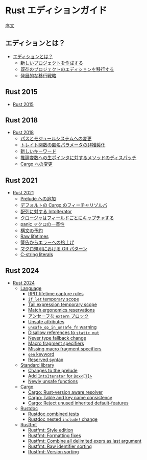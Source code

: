 <!--
# The Rust Edition Guide
-->
# Rust エディションガイド

<!--
[Introduction](introduction.md)
-->
[序文](introduction.md)

<!--
## What are editions?
-->
## エディションとは？

<!--
- [What are editions?](editions/index.md)
  - [Creating a new project](editions/creating-a-new-project.md)
  - [Transitioning an existing project to a new edition](editions/transitioning-an-existing-project-to-a-new-edition.md)
  - [Advanced migrations](editions/advanced-migrations.md)
-->

- [エディションとは？](editions/index.md)
  - [新しいプロジェクトを作成する](editions/creating-a-new-project.md)
  - [既存のプロジェクトのエディションを移行する](editions/transitioning-an-existing-project-to-a-new-edition.md)
  - [発展的な移行戦略](editions/advanced-migrations.md)

## Rust 2015

- [Rust 2015](rust-2015/index.md)

## Rust 2018

<!--
- [Rust 2018](rust-2018/index.md)
  - [Path and module system changes](rust-2018/path-changes.md)
  - [Anonymous trait function parameters deprecated](rust-2018/trait-fn-parameters.md)
  - [New keywords](rust-2018/new-keywords.md)
  - [Method dispatch for raw pointers to inference variables](rust-2018/tyvar-behind-raw-pointer.md)
  - [Cargo changes](rust-2018/cargo.md)
-->

- [Rust 2018](rust-2018/index.md)
  - [パスとモジュールシステムへの変更](rust-2018/path-changes.md)
  - [トレイト関数の匿名パラメータの非推奨化](rust-2018/trait-fn-parameters.md)
  - [新しいキーワード](rust-2018/new-keywords.md)
  - [推論変数への生ポインタに対するメソッドのディスパッチ](rust-2018/tyvar-behind-raw-pointer.md)
  - [Cargo への変更](rust-2018/cargo.md)

## Rust 2021

<!--
- [Rust 2021](rust-2021/index.md)
  - [Additions to the prelude](rust-2021/prelude.md)
  - [Default Cargo feature resolver](rust-2021/default-cargo-resolver.md)
  - [IntoIterator for arrays](rust-2021/IntoIterator-for-arrays.md)
  - [Disjoint capture in closures](rust-2021/disjoint-capture-in-closures.md)
  - [Panic macro consistency](rust-2021/panic-macro-consistency.md)
  - [Reserved syntax](rust-2021/reserved-syntax.md)
  - [Raw lifetimes](rust-2021/raw-lifetimes.md)
  - [Warnings promoted to errors](rust-2021/warnings-promoted-to-error.md)
  - [Or patterns in macro-rules](rust-2021/or-patterns-macro-rules.md)
  - [C-string literals](rust-2021/c-string-literals.md)
-->

- [Rust 2021](rust-2021/index.md)
  - [Prelude への追加](rust-2021/prelude.md)
  - [デフォルトの Cargo のフィーチャリゾルバ](rust-2021/default-cargo-resolver.md)
  - [配列に対する IntoIterator](rust-2021/IntoIterator-for-arrays.md)
  - [クロージャはフィールドごとにキャプチャする](rust-2021/disjoint-capture-in-closures.md)
  - [panic マクロの一貫性](rust-2021/panic-macro-consistency.md)
  - [構文の予約](rust-2021/reserving-syntax.md)
  - [Raw lifetimes](rust-2021/raw-lifetimes.md)
  - [警告からエラーへの格上げ](rust-2021/warnings-promoted-to-error.md)
  - [マクロ規則における OR パターン](rust-2021/or-patterns-macro-rules.md)
  - [C-string literals](rust-2021/c-string-literals.md)

## Rust 2024

<!--
- [Rust 2024](rust-2024/index.md)
  - [Language](rust-2024/language.md)
    - [RPIT lifetime capture rules](rust-2024/rpit-lifetime-capture.md)
    - [`if let` temporary scope](rust-2024/temporary-if-let-scope.md)
    - [Tail expression temporary scope](rust-2024/temporary-tail-expr-scope.md)
    - [Match ergonomics reservations](rust-2024/match-ergonomics.md)
    - [Unsafe `extern` blocks](rust-2024/unsafe-extern.md)
    - [Unsafe attributes](rust-2024/unsafe-attributes.md)
    - [`unsafe_op_in_unsafe_fn` warning](rust-2024/unsafe-op-in-unsafe-fn.md)
    - [Disallow references to `static mut`](rust-2024/static-mut-references.md)
    - [Never type fallback change](rust-2024/never-type-fallback.md)
    - [Macro fragment specifiers](rust-2024/macro-fragment-specifiers.md)
    - [Missing macro fragment specifiers](rust-2024/missing-macro-fragment-specifiers.md)
    - [`gen` keyword](rust-2024/gen-keyword.md)
    - [Reserved syntax](rust-2024/reserved-syntax.md)
  - [Standard library](rust-2024/standard-library.md)
    - [Changes to the prelude](rust-2024/prelude.md)
    - [Add `IntoIterator` for `Box<[T]>`](rust-2024/intoiterator-box-slice.md)
    - [Newly unsafe functions](rust-2024/newly-unsafe-functions.md)
  - [Cargo](rust-2024/cargo.md)
    - [Cargo: Rust-version aware resolver](rust-2024/cargo-resolver.md)
    - [Cargo: Table and key name consistency](rust-2024/cargo-table-key-names.md)
    - [Cargo: Reject unused inherited default-features](rust-2024/cargo-inherited-default-features.md)
  - [Rustdoc](rust-2024/rustdoc.md)
    - [Rustdoc combined tests](rust-2024/rustdoc-doctests.md)
    - [Rustdoc nested `include!` change](rust-2024/rustdoc-nested-includes.md)
  - [Rustfmt](rust-2024/rustfmt.md)
    - [Rustfmt: Style edition](rust-2024/rustfmt-style-edition.md)
    - [Rustfmt: Formatting fixes](rust-2024/rustfmt-formatting-fixes.md)
    - [Rustfmt: Combine all delimited exprs as last argument](rust-2024/rustfmt-overflow-delimited-expr.md)
    - [Rustfmt: Raw identifier sorting](rust-2024/rustfmt-raw-identifier-sorting.md)
    - [Rustfmt: Version sorting](rust-2024/rustfmt-version-sorting.md)
-->

- [Rust 2024](rust-2024/index.md)
  - [Language](rust-2024/language.md)
    - [RPIT lifetime capture rules](rust-2024/rpit-lifetime-capture.md)
    - [`if let` temporary scope](rust-2024/temporary-if-let-scope.md)
    - [Tail expression temporary scope](rust-2024/temporary-tail-expr-scope.md)
    - [Match ergonomics reservations](rust-2024/match-ergonomics.md)
    - [アンセーフな `extern` ブロック](rust-2024/unsafe-extern.md)
    - [Unsafe attributes](rust-2024/unsafe-attributes.md)
    - [`unsafe_op_in_unsafe_fn` warning](rust-2024/unsafe-op-in-unsafe-fn.md)
    - [Disallow references to `static mut`](rust-2024/static-mut-references.md)
    - [Never type fallback change](rust-2024/never-type-fallback.md)
    - [Macro fragment specifiers](rust-2024/macro-fragment-specifiers.md)
    - [Missing macro fragment specifiers](rust-2024/missing-macro-fragment-specifiers.md)
    - [`gen` keyword](rust-2024/gen-keyword.md)
    - [Reserved syntax](rust-2024/reserved-syntax.md)
  - [Standard library](rust-2024/standard-library.md)
    - [Changes to the prelude](rust-2024/prelude.md)
    - [Add `IntoIterator` for `Box<[T]>`](rust-2024/intoiterator-box-slice.md)
    - [Newly unsafe functions](rust-2024/newly-unsafe-functions.md)
  - [Cargo](rust-2024/cargo.md)
    - [Cargo: Rust-version aware resolver](rust-2024/cargo-resolver.md)
    - [Cargo: Table and key name consistency](rust-2024/cargo-table-key-names.md)
    - [Cargo: Reject unused inherited default-features](rust-2024/cargo-inherited-default-features.md)
  - [Rustdoc](rust-2024/rustdoc.md)
    - [Rustdoc combined tests](rust-2024/rustdoc-doctests.md)
    - [Rustdoc nested `include!` change](rust-2024/rustdoc-nested-includes.md)
  - [Rustfmt](rust-2024/rustfmt.md)
    - [Rustfmt: Style edition](rust-2024/rustfmt-style-edition.md)
    - [Rustfmt: Formatting fixes](rust-2024/rustfmt-formatting-fixes.md)
    - [Rustfmt: Combine all delimited exprs as last argument](rust-2024/rustfmt-overflow-delimited-expr.md)
    - [Rustfmt: Raw identifier sorting](rust-2024/rustfmt-raw-identifier-sorting.md)
    - [Rustfmt: Version sorting](rust-2024/rustfmt-version-sorting.md)
